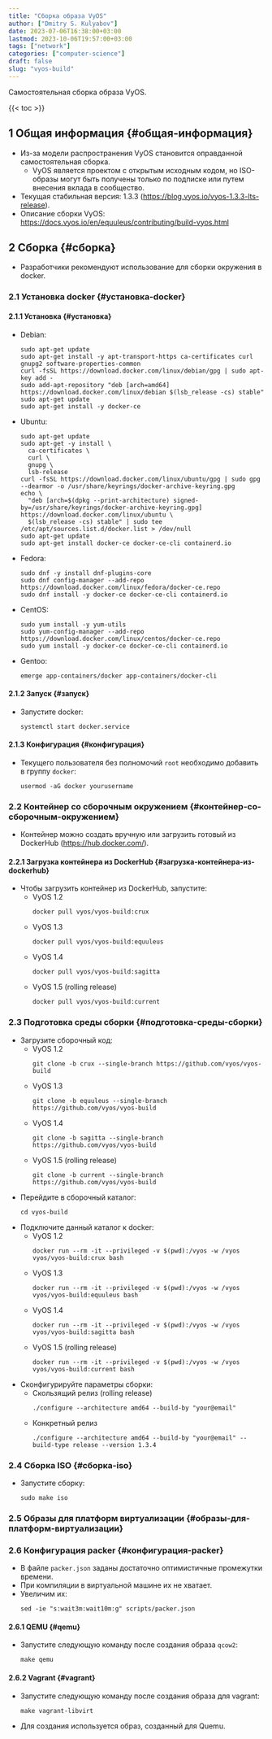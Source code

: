 ```yaml
---
title: "Сборка образа VyOS"
author: ["Dmitry S. Kulyabov"]
date: 2023-07-06T16:38:00+03:00
lastmod: 2023-10-06T19:57:00+03:00
tags: ["network"]
categories: ["computer-science"]
draft: false
slug: "vyos-build"
---
```


Самостоятельная сборка образа VyOS.

<!--more-->

{{< toc >}}


## <span class="section-num">1</span> Общая информация {#общая-информация}

-   Из-за модели распространения VyOS становится оправданной самостоятельная сборка.
    -   VyOS является проектом с открытым исходным кодом, но ISO-образы могут быть получены только по подписке или путем внесения вклада в сообщество.
-   Текущая стабильная версия: 1.3.3 (<https://blog.vyos.io/vyos-1.3.3-lts-release>).
-   Описание сборки VyOS: <https://docs.vyos.io/en/equuleus/contributing/build-vyos.html>


## <span class="section-num">2</span> Сборка {#сборка}

-   Разработчики рекомендуют использование для сборки окружения в docker.


### <span class="section-num">2.1</span> Установка docker {#установка-docker}


#### <span class="section-num">2.1.1</span> Установка {#установка}

-   Debian:
    ```shell
    sudo apt-get update
    sudo apt-get install -y apt-transport-https ca-certificates curl gnupg2 software-properties-common
    curl -fsSL https://download.docker.com/linux/debian/gpg | sudo apt-key add -
    sudo add-apt-repository "deb [arch=amd64] https://download.docker.com/linux/debian $(lsb_release -cs) stable"
    sudo apt-get update
    sudo apt-get install -y docker-ce
    ```
-   Ubuntu:
    ```shell
    sudo apt-get update
    sudo apt-get -y install \
      ca-certificates \
      curl \
      gnupg \
      lsb-release
    curl -fsSL https://download.docker.com/linux/ubuntu/gpg | sudo gpg --dearmor -o /usr/share/keyrings/docker-archive-keyring.gpg
    echo \
      "deb [arch=$(dpkg --print-architecture) signed-by=/usr/share/keyrings/docker-archive-keyring.gpg] https://download.docker.com/linux/ubuntu \
      $(lsb_release -cs) stable" | sudo tee /etc/apt/sources.list.d/docker.list > /dev/null
    sudo apt-get update
    sudo apt-get install docker-ce docker-ce-cli containerd.io
    ```
-   Fedora:
    ```shell
    sudo dnf -y install dnf-plugins-core
    sudo dnf config-manager --add-repo https://download.docker.com/linux/fedora/docker-ce.repo
    sudo dnf install -y docker-ce docker-ce-cli containerd.io
    ```
-   CentOS:
    ```shell
    sudo yum install -y yum-utils
    sudo yum-config-manager --add-repo https://download.docker.com/linux/centos/docker-ce.repo
    sudo yum install -y docker-ce docker-ce-cli containerd.io
    ```
-   Gentoo:
    ```shell
    emerge app-containers/docker app-containers/docker-cli
    ```


#### <span class="section-num">2.1.2</span> Запуск {#запуск}

-   Запустите docker:
    ```shell
    systemctl start docker.service
    ```


#### <span class="section-num">2.1.3</span> Конфигурация {#конфигурация}

-   Текущего пользователя без полномочий `root` необходимо добавить в группу `docker`:
    ```shell
    usermod -aG docker yourusername
    ```


### <span class="section-num">2.2</span> Контейнер со сборочным окружением {#контейнер-со-сборочным-окружением}

-   Контейнер можно создать вручную или загрузить готовый из DockerHub (<https://hub.docker.com/>).


#### <span class="section-num">2.2.1</span> Загрузка контейнера из DockerHub {#загрузка-контейнера-из-dockerhub}

-   Чтобы загрузить контейнер из DockerHub, запустите:
    -   VyOS 1.2
        ```shell
        docker pull vyos/vyos-build:crux
        ```
    -   VyOS 1.3
        ```shell
        docker pull vyos/vyos-build:equuleus
        ```
    -   VyOS 1.4
        ```shell
        docker pull vyos/vyos-build:sagitta
        ```
    -   VyOS 1.5 (rolling release)
        ```shell
        docker pull vyos/vyos-build:current
        ```


### <span class="section-num">2.3</span> Подготовка среды сборки {#подготовка-среды-сборки}

-   Загрузите сборочный код:
    -   VyOS 1.2
        ```shell
        git clone -b crux --single-branch https://github.com/vyos/vyos-build
        ```
    -   VyOS 1.3
        ```shell
        git clone -b equuleus --single-branch https://github.com/vyos/vyos-build
        ```
    -   VyOS 1.4
        ```shell
        git clone -b sagitta --single-branch https://github.com/vyos/vyos-build
        ```
    -   VyOS 1.5 (rolling release)
        ```shell
        git clone -b current --single-branch https://github.com/vyos/vyos-build
        ```
-   Перейдите в сборочный каталог:
    ```shell
    cd vyos-build
    ```
-   Подключите данный каталог к docker:
    -   VyOS 1.2
        ```shell
        docker run --rm -it --privileged -v $(pwd):/vyos -w /vyos vyos/vyos-build:crux bash
        ```
    -   VyOS 1.3
        ```shell
        docker run --rm -it --privileged -v $(pwd):/vyos -w /vyos vyos/vyos-build:equuleus bash
        ```
    -   VyOS 1.4
        ```shell
        docker run --rm -it --privileged -v $(pwd):/vyos -w /vyos vyos/vyos-build:sagitta bash
        ```
    -   VyOS 1.5 (rolling release)
        ```shell
        docker run --rm -it --privileged -v $(pwd):/vyos -w /vyos vyos/vyos-build:current bash
        ```
-   Сконфигурируйте параметры сборки:
    -   Скользящий релиз (rolling release)
        ```shell
        ./configure --architecture amd64 --build-by "your@email"
        ```
    -   Конкретный релиз
        ```shell
        ./configure --architecture amd64 --build-by "your@email" --build-type release --version 1.3.4
        ```


### <span class="section-num">2.4</span> Сборка ISO {#сборка-iso}

-   Запустите сборку:
    ```shell
    sudo make iso
    ```


### <span class="section-num">2.5</span> Образы для платформ виртуализации {#образы-для-платформ-виртуализации}


### <span class="section-num">2.6</span> Конфигурация packer {#конфигурация-packer}

-   В файле `packer.json` заданы достаточно оптимистичные промежутки времени.
-   При компиляции в виртуальной машине их не хватает.
-   Увеличим их:
    ```shell
    sed -ie "s:wait3m:wait10m:g" scripts/packer.json
    ```


#### <span class="section-num">2.6.1</span> QEMU {#qemu}

-   Запустите следующую команду после создания образа `qcow2`:
    ```shell
    make qemu
    ```


#### <span class="section-num">2.6.2</span> Vagrant {#vagrant}

-   Запустите следующую команду после создания образа для vagrant:
    ```shell
    make vagrant-libvirt
    ```
-   Для создания используется образ, созданный для Quemu.
